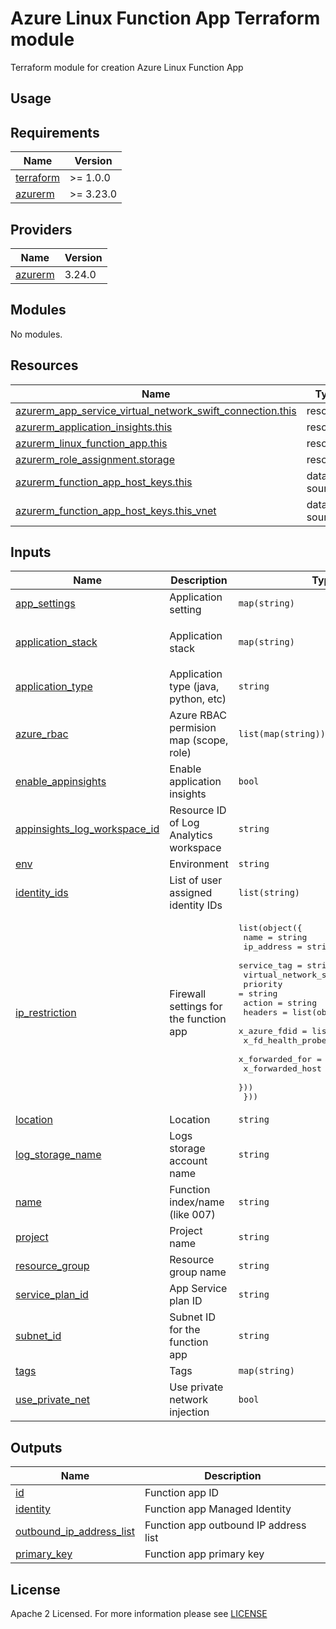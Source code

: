 # Azure Linux Function App Terraform module
Terraform module for creation Azure Linux Function App

## Usage

<!-- BEGIN_TF_DOCS -->
## Requirements

| Name | Version |
|------|---------|
| <a name="requirement_terraform"></a> [terraform](#requirement\_terraform) | >= 1.0.0 |
| <a name="requirement_azurerm"></a> [azurerm](#requirement\_azurerm) | >= 3.23.0 |

## Providers

| Name | Version |
|------|---------|
| <a name="provider_azurerm"></a> [azurerm](#provider\_azurerm) | 3.24.0 |

## Modules

No modules.

## Resources

| Name | Type |
|------|------|
| [azurerm_app_service_virtual_network_swift_connection.this](https://registry.terraform.io/providers/hashicorp/azurerm/latest/docs/resources/app_service_virtual_network_swift_connection) | resource |
| [azurerm_application_insights.this](https://registry.terraform.io/providers/hashicorp/azurerm/latest/docs/resources/application_insights) | resource |
| [azurerm_linux_function_app.this](https://registry.terraform.io/providers/hashicorp/azurerm/latest/docs/resources/linux_function_app) | resource |
| [azurerm_role_assignment.storage](https://registry.terraform.io/providers/hashicorp/azurerm/latest/docs/resources/role_assignment) | resource |
| [azurerm_function_app_host_keys.this](https://registry.terraform.io/providers/hashicorp/azurerm/latest/docs/data-sources/function_app_host_keys) | data source |
| [azurerm_function_app_host_keys.this_vnet](https://registry.terraform.io/providers/hashicorp/azurerm/latest/docs/data-sources/function_app_host_keys) | data source |

## Inputs

| Name | Description | Type | Default | Required |
|------|-------------|------|---------|:--------:|
| <a name="input_app_settings"></a> [app\_settings](#input\_app\_settings) | Application setting | `map(string)` | `{}` | no |
| <a name="input_application_stack"></a> [application\_stack](#input\_application\_stack) | Application stack | `map(string)` | <pre>{<br>  "java_version": "11"<br>}</pre> | no |
| <a name="input_application_type"></a> [application\_type](#input\_application\_type) | Application type (java, python, etc) | `string` | `"java"` | no |
| <a name="input_azure_rbac"></a> [azure\_rbac](#input\_azure\_rbac) | Azure RBAC permision map (scope, role) | `list(map(string))` | `[]` | no |
| <a name="input_enable_appinsights"></a> [enable\_appinsights](#input\_enable\_appinsights) | Enable application insights | `bool` | `true` | no |
| <a name="input_appinsights_log_workspace_id"></a> [appinsights\_log\_workspace\_id](#input\_appinsights\_log\_workspace\_id) | Resource ID of Log Analytics workspace | `string` | `null` | no |
| <a name="input_env"></a> [env](#input\_env) | Environment | `string` | n/a | yes |
| <a name="input_identity_ids"></a> [identity\_ids](#input\_identity\_ids) | List of user assigned identity IDs | `list(string)` | `null` | no |
| <a name="input_ip_restriction"></a> [ip\_restriction](#input\_ip\_restriction) | Firewall settings for the function app | <pre>list(object({<br>    name                      = string<br>    ip_address                = string<br>    service_tag               = string<br>    virtual_network_subnet_id = string<br>    priority                  = string<br>    action                    = string<br>    headers = list(object({<br>      x_azure_fdid      = list(string)<br>      x_fd_health_probe = list(string)<br>      x_forwarded_for   = list(string)<br>      x_forwarded_host  = list(string)<br>    }))<br>  }))</pre> | <pre>[<br>  {<br>    "action": "Allow",<br>    "headers": null,<br>    "ip_address": null,<br>    "name": "allow_azure",<br>    "priority": "100",<br>    "service_tag": "AzureCloud",<br>    "virtual_network_subnet_id": null<br>  }<br>]</pre> | no |
| <a name="input_location"></a> [location](#input\_location) | Location | `string` | n/a | yes |
| <a name="input_log_storage_name"></a> [log\_storage\_name](#input\_log\_storage\_name) | Logs storage account name | `string` | n/a | yes |
| <a name="input_name"></a> [name](#input\_name) | Function index/name (like 007) | `string` | n/a | yes |
| <a name="input_project"></a> [project](#input\_project) | Project name | `string` | n/a | yes |
| <a name="input_resource_group"></a> [resource\_group](#input\_resource\_group) | Resource group name | `string` | n/a | yes |
| <a name="input_service_plan_id"></a> [service\_plan\_id](#input\_service\_plan\_id) | App Service plan ID | `string` | n/a | yes |
| <a name="input_subnet_id"></a> [subnet\_id](#input\_subnet\_id) | Subnet ID for the function app | `string` | `null` | no |
| <a name="input_tags"></a> [tags](#input\_tags) | Tags | `map(string)` | n/a | yes |
| <a name="input_use_private_net"></a> [use\_private\_net](#input\_use\_private\_net) | Use private network injection | `bool` | `false` | no |

## Outputs

| Name | Description |
|------|-------------|
| <a name="output_id"></a> [id](#output\_id) | Function app ID |
| <a name="output_identity"></a> [identity](#output\_identity) | Function app Managed Identity |
| <a name="output_outbound_ip_address_list"></a> [outbound\_ip\_address\_list](#output\_outbound\_ip\_address\_list) | Function app outbound IP address list |
| <a name="output_primary_key"></a> [primary\_key](#output\_primary\_key) | Function app primary key |
<!-- END_TF_DOCS -->

## License

Apache 2 Licensed. For more information please see [LICENSE](https://github.com/data-platform-hq/terraform-azurerm-function-app-linux/tree/main/LICENSE)
